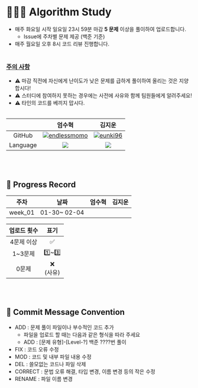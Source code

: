 # 🧑🏻‍💻 Algorithm Study
- 매주 화요일 시작 일요일 23시 59분 마감 <b>5 문제</b> 이상을 풀이하여 업로드합니다.</br>
  - Issue에 주차별 문제 제공 (백준 기준)
- 매주 월요일 오후 8시 코드 리뷰 진행합니다. <br></br>
### <u>주의 사항</u>
- ⚠️ 마감 직전에 자신에게 난이도가 낮은 문제를 급하게 풀이하여 올리는 것은 지양합시다!</br>
- ⚠️ 스터디에 참여하지 못하는 경우에는 사전에 사유와 함께 팀원들에게 알려주세요!
- ⚠️ 타인의 코드를 베끼지 맙시다. <br></br>

|  |                                                엄수혁                                                 |                                                김지운                                                 |
| :---: |:--------------------------------------------------------------------------------------------------:|:--------------------------------------------------------------------------------------------------:|
| GitHub |    [![endlessmomo](https://github.com/endlessmomo.png?width=200px)](https://github.com/endlessmomo)    |        [![eunki96](https://github.com/Jimoou.png?width=200px)](https://github.com/Jimoou)        |
| Language | <img src="https://img.shields.io/badge/Java-007396?style=for-the-badge&logo=java&logoColor=white"> | <img src="https://img.shields.io/badge/Java-007396?style=for-the-badge&logo=java&logoColor=white"> |
<br><br>

## 📍 Progress Record
|   주차    |      날짜      | 엄수혁 | 김지운 |
|:-------:|:------------:|:---:|:---:|
| week_01 | 01-30~ 02-04 |  ️  |     |


| 업로드 횟수 | 표기 |
| :---: | :---: |
| 4문제 이상 | ✅ |
| 1~3문제 | 1️⃣~3️⃣ |
| 0문제 | ❌ <br/>(사유) |

<br><br>


## 📍 Commit Message Convention
- ADD : 문제 풀이 파일이나 부수적인 코드 추가
    - 파일을 업로드 할 때는 다음과 같은 형식을 따라 주세요
    - ADD : [문제 유형]-[Level-?] 백준 ????번 풀이
- FIX : 코드 오류 수정
- MOD : 코드 및 내부 파일 내용 수정
- DEL : 쓸모없는 코드나 파일 삭제
- CORRECT : 문법 오류 해결, 타입 변경, 이름 변경 등의 작은 수정
- RENAME : 파일 이름 변경
  <br></br>


